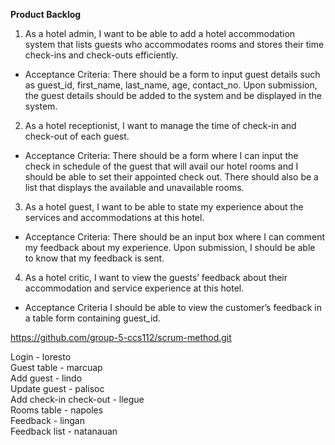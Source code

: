**Product Backlog**


1. As a hotel admin, I want to be able to add a hotel accommodation system that lists guests who accommodates rooms and stores their time check-ins and check-outs efficiently.

- Acceptance Criteria:
There should be a form to input guest details such as guest_id, first_name, last_name, age, contact_no.
Upon submission, the guest details should be added to the system and be displayed in the system.

2. As a hotel receptionist, I want to manage the time of check-in and check-out of each guest.

- Acceptance Criteria:
There should be a form where I can input the check in schedule of the guest that will avail our hotel rooms and I should be able to set their appointed check out.
There should also be a list that displays the available and unavailable rooms.

3. As a hotel guest, I want to be able to state my experience about the services and accommodations at this hotel.

- Acceptance Criteria:
There should be an input box where I can comment my feedback about my experience.
Upon submission, I should be able to know that my feedback is sent. 

4. As a hotel critic, I want to view the guests’ feedback about their accommodation and service experience at this hotel.

- Acceptance Criteria
I  should be able to view the customer’s feedback in a table form containing guest_id.


https://github.com/group-5-ccs112/scrum-method.git


Login - loresto <br>
Guest table - marcuap <br>
Add guest - lindo <br>
Update guest - palisoc <br>
Add check-in check-out - llegue <br> 
Rooms table - napoles <br>
Feedback - lingan <br>
Feedback list - natanauan <br>
